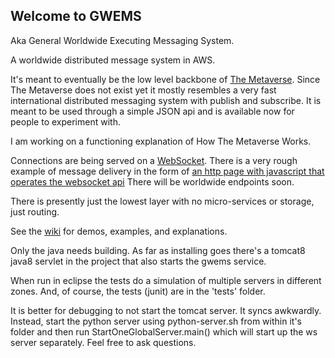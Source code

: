 Welcome to GWEMS 
-------------------
Aka General Worldwide Executing Messaging System.

A worldwide distributed message system in AWS.

It's meant to eventually be the low level backbone of [The Metaverse](http://en.wikipedia.org/wiki/Metaverse). Since The Metaverse does not exist yet it mostly resembles a very fast international distributed messaging system with publish and subscribe. It is meant to be used through a simple JSON api and is available now for people to experiment with.

I am working on a functioning explanation of How The Metaverse Works.

Connections are being served on a [WebSocket](http://en.wikipedia.org/wiki/WebSocket). There is a very rough example of message delivery in the form of [an http page with javascript that operates the websocket api]( http://go2here.com) There will be worldwide endpoints soon. 

There is presently just the lowest layer with no micro-services or storage, just routing. 

See the [wiki](https://github.com/awootton/GeneralWorldwideExecutingMessagingSystem1/wiki) for demos, examples, and explanations.  

Only the java needs building. As far as installing goes there's a tomcat8 java8 servlet in the project that also starts the gwems service. 

When run in eclipse the tests do a simulation of multiple servers in different zones. And, of course, the tests (junit) are in the 'tests' folder. 

It is better for debugging to not start the tomcat server. It syncs awkwardly. Instead, start the python server using python-server.sh from within it's folder and then run StartOneGlobalServer.main() which will start up the ws server separately. Feel free to ask questions. 
